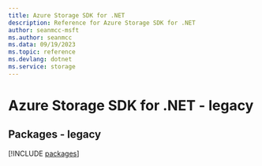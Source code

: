 ```yaml
---
title: Azure Storage SDK for .NET
description: Reference for Azure Storage SDK for .NET
author: seanmcc-msft
ms.author: seanmcc
ms.data: 09/19/2023
ms.topic: reference
ms.devlang: dotnet
ms.service: storage
---
```

# Azure Storage SDK for .NET - legacy
## Packages - legacy
[!INCLUDE [packages](storage-index.md)]